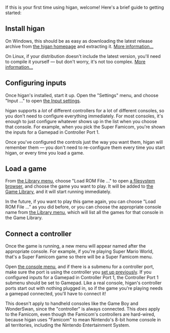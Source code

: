 If this is your first time using higan,
welcome!
Here's a brief guide to getting started:

Install higan
-------------

On Windows,
this should be as easy as downloading
the latest release archive from
[the higan homepage](https://byuu.org/emulation/higan/)
and extracting it.
[More information...](install/windows.md)

On Linux,
if your distribution doesn't include the latest version,
you'll need to compile it yourself — but don't worry,
it's not too complex.
[More information...](install/linux.md)

Configuring inputs
------------------

Once higan's installed,
start it up.
Open the "Settings" menu,
and choose "Input ..."
to open [the Input settings](interface/higan-config.md#input).

higan supports a *lot* of different controllers
for a lot of different consoles,
so you don't need to configure everything immediately.
For most consoles,
it's enough to just configure
whatever shows up in the list
when you choose that console.
For example,
when you pick the Super Famicom,
you're shown the inputs
for a Gamepad
in Controller Port 1.

Once you've configured the controls
just the way you want them,
higan will remember them
— you don't need to re-configure them
every time you start higan,
or every time you load a game.

Load a game
-----------

From
[the Library menu](interface/higan.md#the-library-menu),
choose "Load ROM File ..."
to open [a filesystem browser](interface/common.md#the-filesystem-browser),
and choose the game you want to play.
It will be added to
[the Game Library](concepts/game-library.md),
and it will start running immediately.

In the future,
if you want to play this game again,
you can choose "Load ROM File ..." as you did before,
or you can choose the appropriate console name
from [the Library menu](interface/higan.md#the-library-menu),
which will list all the games for that console
in the Game Library.

Connect a controller
--------------------

Once the game is running,
a new menu will appear
named after the appropriate console.
For example,
if you're playing Super Mario World,
that's a Super Famicom game
so there will be a Super Famicom menu.

Open [the console menu](interface/higan.md#the-console-menu),
and if there is a submenu for a controller port,
make sure the port is using
the controller you [set up previously](#configuring-inputs).
If you configured inputs for a Gamepad in Controller Port 1,
the Controller Port 1 submenu
should be set to Gamepad.
Like a real console,
higan's controller ports
start out with nothing plugged in,
so if the game you're playing needs a gamepad connected,
you'll have to connect it!

This doesn't apply to handheld consoles
like the Game Boy and WonderSwan,
since the "controller" is always connected.
This *does* apply to the Famicom,
even though the Famicom's controllers are hard-wired,
because higan uses "Famicom"
to mean Nintendo's 8-bit home console
in all territories,
including the Nintendo Entertainment System.
